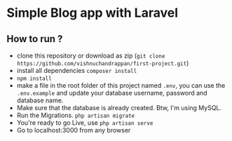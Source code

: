 # Simple Blog app with Laravel

## How to run ?
* clone this repository or download as zip (``git clone https://github.com/vishnuchandrappan/first-project.git``)
* install all dependencies ``composer install``  
* ``npm install``
* make a file in the root folder of this project named  ``.env``, you can use the ``.env.example`` and update your database username, password and database name.
* Make sure that the database is already created. Btw, I'm using MySQL.
* Run the Migrations. ``php artisan migrate``
* You're ready to go Live, use ``php artisan serve``
* Go to localhost:3000 from any browser
